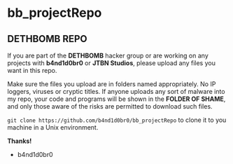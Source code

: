 # bb_projectRepo
## DETHBOMB REPO

If you are part of the **DETHBOMB** hacker group or are working on any projects with **b4nd1d0br0** or **JTBN Studios**, please upload any files you want in this repo.

Make sure the files you upload are in folders named appropriately. No IP loggers, viruses or cryptic titles. If anyone uploads any sort of malware into my repo, your code and programs will be shown in the __FOLDER OF SHAME__, and only those aware of the risks are permitted to download such files.

`git clone https://github.com/b4nd1d0br0/bb_projectRepo` to clone it to you machine in a Unix environment.

__Thanks!__

- b4nd1d0br0
